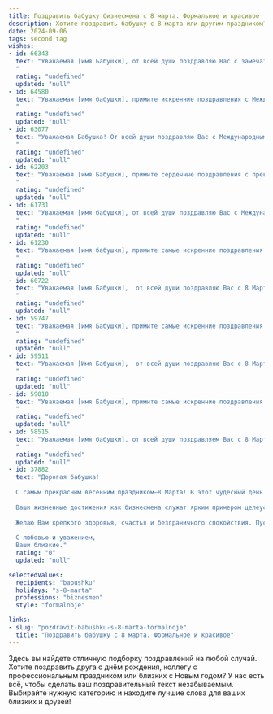 ```yaml
---
title: Поздравить бабушку бизнесмена с 8 марта. Формальное и красивое
description: Хотите поздравить бабушку с 8 марта или другим праздником? Наш ИИ создаст незабываемое поздравление, а вы обязательно выделитесь среди других.  
date: 2024-09-06
tags: second tag
wishes:
- id: 66343
  text: "Уважаемая [имя Бабушки], от всей души поздравляю Вас с замечательным праздником 8 Марта! Желаю Вам крепкого здоровья, весеннего настроения и благополучия. Пусть в Вашей жизни всегда будет место для радости, любви и вдохновения. Пусть Ваша деловая хватка и мудрость  приносят Вам новые успехи в бизнесе.
  "
  rating: "undefined"
  updated: "null"
- id: 64580
  text: "Уважаемая [имя бабушки], примите искренние поздравления с Международным женским днем 8 Марта! Желаем Вам крепкого здоровья, благополучия и радости в каждый день. Пусть этот праздник принесет Вам множество приятных моментов и подарит тепло и уют семейного очага.
  "
  rating: "undefined"
  updated: "null"
- id: 63077
  text: "Уважаемая Бабушка! От всей души поздравляю Вас с Международным женским днем 8 Марта! Желаю Вам крепкого здоровья, неиссякаемого оптимизма, процветания в Вашем бизнесе и множества радостных моментов в кругу семьи.
  "
  rating: "undefined"
  updated: "null"
- id: 62203
  text: "Уважаемая [имя Бабушки], примите сердечные поздравления с прекрасным праздником 8 Марта! Желаем Вам крепкого здоровья, благополучия и процветания в Вашем бизнесе. Пусть каждый день будет наполнен радостью, теплом и любовью близких!
  "
  rating: "undefined"
  updated: "null"
- id: 61731
  text: "Уважаемая [имя бабушки], от всей души поздравляю Вас с Международным женским днём! Желаю Вам крепкого здоровья, благополучия и процветания! Пусть в Вашей жизни всегда царят мир, гармония и радость! Пусть Ваш бизнес процветает, а все дела будут успешными!
  "
  rating: "undefined"
  updated: "null"
- id: 61230
  text: "Уважаемая [имя бабушки], примите самые искренние поздравления с Международным женским днем! Желаем Вам крепкого здоровья, благополучия, весеннего настроения и бесконечного счастья! Пусть в Вашей жизни всегда царят любовь, тепло и забота.
  "
  rating: "undefined"
  updated: "null"
- id: 60722
  text: "Уважаемая [имя Бабушки],  от всей души поздравляю Вас с 8 Марта! Желаю Вам крепкого здоровья, благополучия, весеннего настроения и  дальнейших успехов в Вашем бизнесе.
  "
  rating: "undefined"
  updated: "null"
- id: 59747
  text: "Уважаемая [имя Бабушки], примите самые искренние поздравления с 8 Марта! Желаю Вам крепкого здоровья, неизменного оптимизма и благополучия. Пусть каждый день будет наполнен радостью, теплом и любовью близких.
  "
  rating: "undefined"
  updated: "null"
- id: 59511
  text: "Уважаемая [Имя Бабушки],  от всей души поздравляю Вас с 8 Марта!  Желаю Вам крепкого здоровья, неиссякаемой энергии и  успеха в Ваших бизнес-проектах. Пусть каждый день приносит Вам радость, а Ваша жизнь будет наполнена счастьем и любовью.
  "
  rating: "undefined"
  updated: "null"
- id: 59010
  text: "Уважаемая [имя Бабушки], примите самые искренние поздравления с 8 Марта! Желаем Вам крепкого здоровья, оптимизма, благополучия и ярких впечатлений. Пусть Ваша деловая хватка и неутомимый дух всегда сопутствуют Вам в жизни.
  "
  rating: "undefined"
  updated: "null"
- id: 58515
  text: "Уважаемая [имя бабушки], от всей души поздравляем Вас с 8 Марта! Желаем Вам крепкого здоровья, семейного благополучия и успехов в Ваших деловых начинаниях. Пусть каждый день приносит Вам радость, а Ваша жизнь будет наполнена любовью и заботой близких людей.
  "
  rating: "undefined"
  updated: "null"
- id: 37882
  text: "Дорогая бабушка!
  
  С самым прекрасным весенним праздником—8 Марта! В этот чудесный день позвольте выразить Вам свою глубокую признательность и восхищение. Вы — наш маяк мудрости и любви, источник вдохновения и уюта.
  
  Ваши жизненные достижения как бизнесмена служат ярким примером целеустремленности и настойчивости. Вы всегда учили нас трудиться с любовью и уважением к делу, и за это мы Вам бесконечно благодарны.
  
  Желаю Вам крепкого здоровья, счастья и безграничного спокойствия. Пусть каждый день приносит радость, а окружающие дарят тепло и заботу.
  
  С любовью и уважением,
  Ваши близкие."
  rating: "0"
  updated: "null"

selectedValues:
  recipients: "babushku"
  holidays: "s-8-marta"
  professions: "biznesmen"
  style: "formalnoje"

links:
- slug: "pozdravit-babushku-s-8-marta-formalnoje"
  title: "Поздравить бабушку с 8 марта. Формальное и красивое"
---
```


Здесь вы найдете отличную подборку поздравлений на любой случай. 
Хотите поздравить друга с днём рождения, коллегу с профессиональным праздником или близких с Новым годом? У нас есть всё, чтобы сделать ваш поздравительный текст незабываемым. Выбирайте нужную категорию и находите лучшие слова для ваших близких и друзей!
